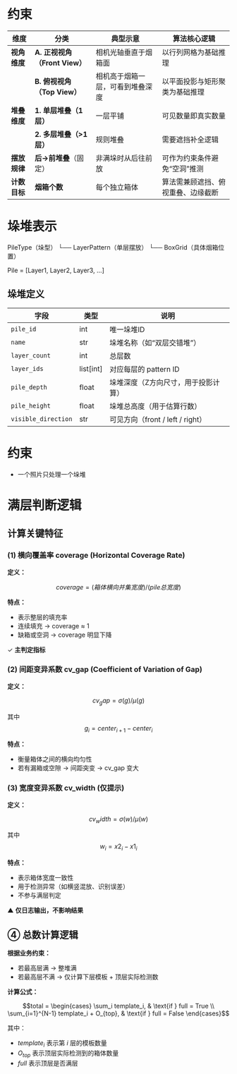 # 约束
| 维度       | 分类                      | 典型示意             | 算法核心逻辑            |
| -------- | ----------------------- | ---------------- | ----------------- |
| **视角维度** | **A. 正视视角（Front View）** | 相机光轴垂直于烟箱面       | 以行列网格为基础推理        |
|          | **B. 俯视视角（Top View）**   | 相机高于烟箱一层，可看到堆叠深度 | 以平面投影与矩形聚类为基础推理   |
| **堆叠维度** | **1. 单层堆叠（1层）**         | 一层平铺             | 可见数量即真实数量         |
|          | **2. 多层堆叠（>1层）**        | 规则堆叠             | 需要遮挡补全逻辑          |
| **摆放规律** | **后→前堆叠**（固定）           | 非满垛时从后往前放        | 可作为约束条件避免“空洞”推测   |
| **计数目标** | **烟箱个数**                | 每个独立箱体           | 算法需兼顾遮挡、俯视重叠、边缘截断 |


# 垛堆表示
PileType（垛型）
 └── LayerPattern（单层摆放）
       └── BoxGrid（具体烟箱位置）

Pile = [Layer1, Layer2, Layer3, ...]

## 垛堆定义
| 字段                  | 类型        | 说明                         |
| ------------------- | --------- | -------------------------- |
| `pile_id`           | int       | 唯一垛堆ID                     |
| `name`              | str       | 垛堆名称（如“双层交错堆”）             |
| `layer_count`       | int       | 总层数                        |
| `layer_ids`         | list[int] | 对应每层的 pattern ID           |
| `pile_depth`        | float     | 垛堆深度（Z方向尺寸，用于投影计算）         |
| `pile_height`       | float     | 垛堆总高度（用于估算行数）              |
| `visible_direction` | str       | 可见方向（front / left / right） |



# 约束
* 一个照片只处理一个垛堆


# 满层判断逻辑

## 计算关键特征

### (1) 横向覆盖率 coverage (Horizontal Coverage Rate)

**定义：**

$$coverage = (箱体横向并集宽度) / (pile总宽度)$$

**特点：**
- 表示整层的填充率
- 连续填充 → coverage ≈ 1
- 缺箱或空洞 → coverage 明显下降

✓ **主判定指标**

### (2) 间距变异系数 cv_gap (Coefficient of Variation of Gap)

**定义：**

$$cv_gap = σ(g) / μ(g)$$

其中 $$g_i = center_{i+1} - center_i$$

**特点：**
- 衡量箱体之间的横向均匀性
- 若有漏箱或空隙 → 间距突变 → cv_gap 变大

### (3) 宽度变异系数 cv_width (仅提示)

**定义：**

$$cv_width = σ(w) / μ(w)$$

其中 $$w_i = x2_i - x1_i$$

**特点：**
- 表示箱体宽度一致性
- 用于检测异常（如横竖混放、识别误差）
- 不参与满层判定

▲ **仅日志输出，不影响结果**

## ④ 总数计算逻辑

**根据业务约束：**
- 若最高层满 → 整堆满
- 若最高层不满 → 仅计算下层模板 + 顶层实际检测数

**计算公式：**

$$total = \begin{cases}
    \sum_i template_i, & \text{if } full = True \\
    \sum_{i=1}^{N-1} template_i + O_{top}, & \text{if } full = False
\end{cases}$$

其中：
- $template_i$ 表示第 $i$ 层的模板数量
- $O_{top}$ 表示顶层实际检测到的箱体数量
- $full$ 表示顶层是否满层

